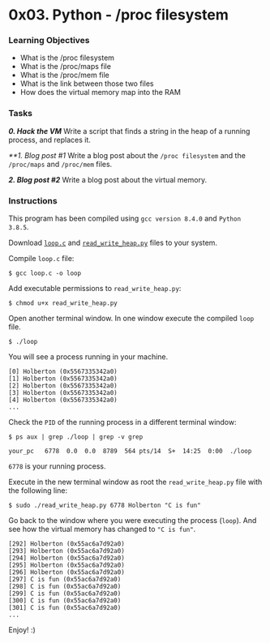 # 0x03. Python - /proc filesystem

### Learning Objectives

- What is the /proc filesystem
- What is the /proc/maps file
- What is the /proc/mem file
- What is the link between those two files
- How does the virtual memory map into the RAM

### Tasks

_**0. Hack the VM**_
Write a script that finds a string in the heap of a running process, and replaces it.

_**1. Blog post #1_
Write a blog post about the `/proc filesystem` and the `/proc/maps` and `/proc/mem` files.

_**2. Blog post #2**_
Write a blog post about the virtual memory.

### Instructions

This program has been compiled using `gcc version 8.4.0` and `Python 3.8.5`.

Download [`loop.c`](https://raw.githubusercontent.com/lh1008/holbertonschool-system_linux/main/0x03-proc_filesystem/holberton.c) and [`read_write_heap.py`](https://raw.githubusercontent.com/lh1008/holbertonschool-system_linux/main/0x03-proc_filesystem/read_write_heap.py) files to your system.

Compile `loop.c` file:

`$ gcc loop.c -o loop`

Add executable permissions to `read_write_heap.py`:

`$ chmod u+x read_write_heap.py`

Open another terminal window. In one window execute the compiled `loop` file.

`$ ./loop`


You will see a process running in your machine.

```
[0] Holberton (0x5567335342a0)
[1] Holberton (0x5567335342a0)
[2] Holberton (0x5567335342a0)
[3] Holberton (0x5567335342a0)
[4] Holberton (0x5567335342a0)
...
```

Check the `PID` of the running process in a different terminal window:

`$ ps aux | grep ./loop | grep -v grep`

```
your_pc   6778  0.0  0.0  8789  564 pts/14  S+  14:25  0:00  ./loop
```
`6778` is your running process.

Execute in the new terminal window as root the `read_write_heap.py` file with the following line:

`$ sudo ./read_write_heap.py 6778 Holberton "C is fun"`

Go back to the window where you were executing the process (`loop`). And see how the virtual memory has changed to `"C is fun"`.

```
[292] Holberton (0x55ac6a7d92a0)
[293] Holberton (0x55ac6a7d92a0)
[294] Holberton (0x55ac6a7d92a0)
[295] Holberton (0x55ac6a7d92a0)
[296] Holberton (0x55ac6a7d92a0)
[297] C is fun (0x55ac6a7d92a0)
[298] C is fun (0x55ac6a7d92a0)
[299] C is fun (0x55ac6a7d92a0)
[300] C is fun (0x55ac6a7d92a0)
[301] C is fun (0x55ac6a7d92a0)
...
```

Enjoy! :)
